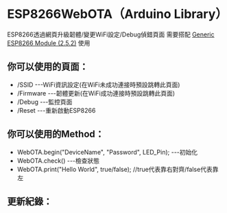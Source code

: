 # ESP8266WebOTA（Arduino Library）
ESP8266透過網頁升級韌體/變更WiFi設定/Debug偵錯頁面
需要搭配 [Generic ESP8266 Module (2.5.2)](https://arduino-esp8266.readthedocs.io/en/2.5.2/installing.html) 使用
  
## 你可以使用的頁面：
   * /SSID     ---WiFi資訊設定(在WiFi未成功連接時預設跳轉此頁面)
   * /Firmware ---韌體更新(在WiFi成功連接時預設跳轉此頁面)
   * /Debug    ---監控頁面
   * /Reset    ---重新啟動ESP8266
   
## 你可以使用的Method：
   * WebOTA.begin("DeviceName", "Password", LED_Pin);     ---初始化
   * WebOTA.check() ---檢查狀態
   * WebOTA.print("Hello World", true/false); //true代表靠右對齊/false代表靠左
   
## 更新紀錄：
